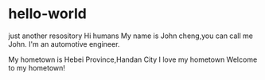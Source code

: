 # hello-world
just another resository
Hi humans
My name is John cheng,you can call me John.
I'm an automotive engineer.

My hometown is Hebei Province,Handan City
I love my hometown
Welcome to my hometown!
